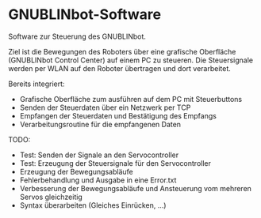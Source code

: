 GNUBLINbot-Software
===================

Software zur Steuerung des GNUBLINbot.

Ziel ist die Bewegungen des Roboters über eine grafische Oberfläche (GNUBLINbot Control Center) auf einem PC zu steueren.
Die Steuersignale werden per WLAN auf den Roboter übertragen und dort verarbeitet.

Bereits integriert:
- Grafische Oberfläche zum ausführen auf dem PC mit Steuerbuttons
- Senden der Steuerdaten über ein Netzwerk per TCP
- Empfangen der Steuerdaten und Bestätigung des Empfangs
- Verarbeitungsroutine für die empfangenen Daten

TODO:
- Test: Senden der Signale an den Servocontroller
- Test: Erzeugung der Steuersignale für den Servocontroller
- Erzeugung der Bewegungsabläufe
- Fehlerbehandlung und Ausgabe in eine Error.txt
- Verbesserung der Bewegungsabläufe und Ansteuerung vom mehreren Servos gleichzeitig
- Syntax überarbeiten (Gleiches Einrücken, ...) 
